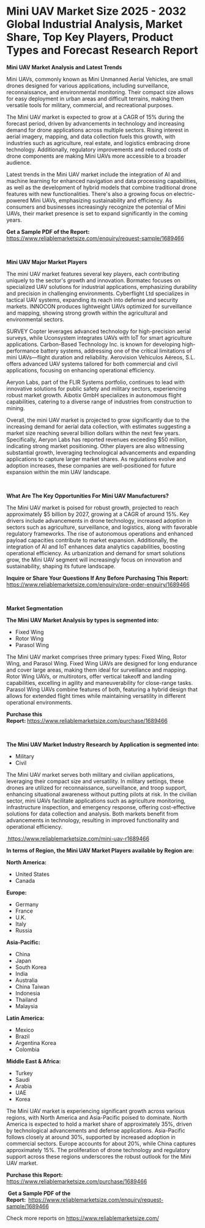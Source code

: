 <p><h1>Mini UAV Market Size 2025 - 2032 Global Industrial Analysis, Market Share, Top Key Players, Product Types and Forecast Research Report</h1></p><p><strong>Mini UAV Market Analysis and Latest Trends</strong></p>
<p><p>Mini UAVs, commonly known as Mini Unmanned Aerial Vehicles, are small drones designed for various applications, including surveillance, reconnaissance, and environmental monitoring. Their compact size allows for easy deployment in urban areas and difficult terrains, making them versatile tools for military, commercial, and recreational purposes.</p><p>The Mini UAV market is expected to grow at a CAGR of 15% during the forecast period, driven by advancements in technology and increasing demand for drone applications across multiple sectors. Rising interest in aerial imagery, mapping, and data collection fuels this growth, with industries such as agriculture, real estate, and logistics embracing drone technology. Additionally, regulatory improvements and reduced costs of drone components are making Mini UAVs more accessible to a broader audience.</p><p>Latest trends in the Mini UAV market include the integration of AI and machine learning for enhanced navigation and data processing capabilities, as well as the development of hybrid models that combine traditional drone features with new functionalities. There's also a growing focus on electric-powered Mini UAVs, emphasizing sustainability and efficiency. As consumers and businesses increasingly recognize the potential of Mini UAVs, their market presence is set to expand significantly in the coming years.</p></p>
<p><strong>Get a Sample PDF of the Report:&nbsp;</strong> <a href="https://www.reliablemarketsize.com/enquiry/request-sample/1689466?utm_campaign=1133&utm_medium=2&utm_source=Github&utm_content=ia&utm_term=20022025&utm_id=mini-uav">https://www.reliablemarketsize.com/enquiry/request-sample/1689466</a></p>
<p>&nbsp;</p>
<p><strong>Mini UAV Major Market Players</strong></p>
<p><p>The mini UAV market features several key players, each contributing uniquely to the sector's growth and innovation. Bormatec focuses on specialized UAV solutions for industrial applications, emphasizing durability and precision in challenging environments. Cyberflight Ltd specializes in tactical UAV systems, expanding its reach into defense and security markets. INNOCON produces lightweight UAVs optimized for surveillance and mapping, showing strong growth within the agricultural and environmental sectors.</p><p>SURVEY Copter leverages advanced technology for high-precision aerial surveys, while Uconsystem integrates UAVs with IoT for smart agriculture applications. Carbon-Based Technology Inc. is known for developing high-performance battery systems, addressing one of the critical limitations of mini UAVs—flight duration and reliability. Aerovision Vehículos Aéreos, S.L. offers advanced UAV systems tailored for both commercial and civil applications, focusing on enhancing operational efficiency.</p><p>Aeryon Labs, part of the FLIR Systems portfolio, continues to lead with innovative solutions for public safety and military sectors, experiencing robust market growth. Aibotix GmbH specializes in autonomous flight capabilities, catering to a diverse range of industries from construction to mining.</p><p>Overall, the mini UAV market is projected to grow significantly due to the increasing demand for aerial data collection, with estimates suggesting a market size reaching several billion dollars within the next few years. Specifically, Aeryon Labs has reported revenues exceeding $50 million, indicating strong market positioning. Other players are also witnessing substantial growth, leveraging technological advancements and expanding applications to capture larger market shares. As regulations evolve and adoption increases, these companies are well-positioned for future expansion within the min UAV landscape.</p></p>
<p>&nbsp;</p>
<p><strong>What Are The Key Opportunities For Mini UAV Manufacturers?</strong></p>
<p><p>The Mini UAV market is poised for robust growth, projected to reach approximately $5 billion by 2027, growing at a CAGR of around 15%. Key drivers include advancements in drone technology, increased adoption in sectors such as agriculture, surveillance, and logistics, along with favorable regulatory frameworks. The rise of autonomous operations and enhanced payload capacities contribute to market expansion. Additionally, the integration of AI and IoT enhances data analytics capabilities, boosting operational efficiency. As urbanization and demand for smart solutions grow, the Mini UAV segment will increasingly focus on innovation and sustainability, shaping its future landscape.</p></p>
<p><strong>Inquire or Share Your Questions If Any Before Purchasing This Report:</strong> <a href="https://www.reliablemarketsize.com/enquiry/pre-order-enquiry/1689466?utm_campaign=1133&utm_medium=2&utm_source=Github&utm_content=ia&utm_term=20022025&utm_id=mini-uav">https://www.reliablemarketsize.com/enquiry/pre-order-enquiry/1689466</a></p>
<p>&nbsp;</p>
<p><strong>Market Segmentation</strong></p>
<p><strong>The Mini UAV Market Analysis by types is segmented into:</strong></p>
<p><ul><li>Fixed Wing</li><li>Rotor Wing</li><li>Parasol Wing</li></ul></p>
<p><p>The Mini UAV market comprises three primary types: Fixed Wing, Rotor Wing, and Parasol Wing. Fixed Wing UAVs are designed for long endurance and cover large areas, making them ideal for surveillance and mapping. Rotor Wing UAVs, or multirotors, offer vertical takeoff and landing capabilities, excelling in agility and maneuverability for close-range tasks. Parasol Wing UAVs combine features of both, featuring a hybrid design that allows for extended flight times while maintaining versatility in different operational environments.</p></p>
<p><strong>Purchase this Report:&nbsp;</strong><a href="https://www.reliablemarketsize.com/purchase/1689466?utm_campaign=1133&utm_medium=2&utm_source=Github&utm_content=ia&utm_term=20022025&utm_id=mini-uav">https://www.reliablemarketsize.com/purchase/1689466</a></p>
<p>&nbsp;</p>
<p><strong>The Mini UAV Market Industry Research by Application is segmented into:</strong></p>
<p><ul><li>Military</li><li>Civil</li></ul></p>
<p><p>The Mini UAV market serves both military and civilian applications, leveraging their compact size and versatility. In military settings, these drones are utilized for reconnaissance, surveillance, and troop support, enhancing situational awareness without putting pilots at risk. In the civilian sector, mini UAVs facilitate applications such as agriculture monitoring, infrastructure inspection, and emergency response, offering cost-effective solutions for data collection and analysis. Both markets benefit from advancements in technology, resulting in improved functionality and operational efficiency.</p></p>
<p><a href="https://www.reliablemarketsize.com/mini-uav-r1689466?utm_campaign=1133&utm_medium=2&utm_source=Github&utm_content=ia&utm_term=20022025&utm_id=mini-uav">&nbsp;https://www.reliablemarketsize.com/mini-uav-r1689466</a></p>
<p><strong>In terms of Region, the Mini UAV Market Players available by Region are:</strong></p>
<p>
    <p> <strong> North America: </strong>
        <ul>
            <li>United States</li>
            <li>Canada</li>
        </ul>
        </p> 
    <p> <strong> Europe: </strong>
        <ul>
            <li>Germany</li>
            <li>France</li>
            <li>U.K.</li>
            <li>Italy</li>
            <li>Russia</li>
        </ul>
        </p> 
    <p> <strong> Asia-Pacific: </strong>
        <ul>
            <li>China</li>
            <li>Japan</li>
            <li>South Korea</li>
            <li>India</li>
            <li>Australia</li>
            <li>China Taiwan</li>
            <li>Indonesia</li>
            <li>Thailand</li>
            <li>Malaysia</li>
        </ul>
        </p> 
    <p> <strong> Latin America: </strong>
        <ul>
            <li>Mexico</li>
            <li>Brazil</li>
            <li>Argentina Korea</li>
            <li>Colombia</li>
        </ul>
        </p> 
    <p> <strong> Middle East & Africa: </strong>
        <ul>
            <li>Turkey</li>
            <li>Saudi</li>
            <li>Arabia</li>
            <li>UAE</li>
            <li>Korea</li>
        </ul>
    </p>
    </p>
<p><p>The Mini UAV market is experiencing significant growth across various regions, with North America and Asia-Pacific poised to dominate. North America is expected to hold a market share of approximately 35%, driven by technological advancements and defense applications. Asia-Pacific follows closely at around 30%, supported by increased adoption in commercial sectors. Europe accounts for about 20%, while China captures approximately 15%. The proliferation of drone technology and regulatory support across these regions underscores the robust outlook for the Mini UAV market.</p></p>
<p><strong>Purchase this Report: </strong><a href="https://www.reliablemarketsize.com/purchase/1689466?utm_campaign=1133&utm_medium=2&utm_source=Github&utm_content=ia&utm_term=20022025&utm_id=mini-uav">https://www.reliablemarketsize.com/purchase/1689466</a></p>
<p>&nbsp;<strong>Get a Sample PDF of the Report:&nbsp;&nbsp;</strong><a href="https://www.reliablemarketsize.com/enquiry/request-sample/1689466?utm_campaign=1133&utm_medium=2&utm_source=Github&utm_content=ia&utm_term=20022025&utm_id=mini-uav">https://www.reliablemarketsize.com/enquiry/request-sample/1689466</a></p>
<p><strong></strong></p>
<p>Check more reports on <a href="https://www.reliablemarketsize.com/?utm_campaign=1133&utm_medium=2&utm_source=Github&utm_content=ia&utm_term=20022025&utm_id=mini-uav">https://www.reliablemarketsize.com/</a></p>